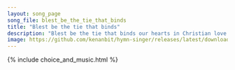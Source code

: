 ```yaml
---
layout: song_page
song_file: blest_be_the_tie_that_binds
title: "Blest be the tie that binds"
description: "Blest be the tie that binds our hearts in Christian love. The fellowship of kindred minds is like to that above.  We share each other's woes, each oth... christian 4part acapella 4verse musicbyother textbyother chords"
image: https://github.com/kenanbit/hymn-singer/releases/latest/download/blest_be_the_tie_that_binds-trad.png
---
```


{% include choice_and_music.html %}